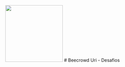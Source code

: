 <img height="180em" src="https://www.beecrowd.com.br/home/wp-content/uploads/2021/08/beecrowd__roxoVert-300x241.png"/>
# Beecrowd
Uri - Desafios
